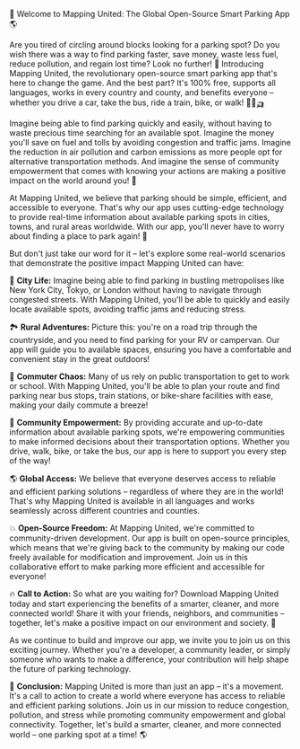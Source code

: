 🚀 Welcome to Mapping United: The Global Open-Source Smart Parking App 🌎

Are you tired of circling around blocks looking for a parking spot? Do you wish there was a way to find parking faster, save money, waste less fuel, reduce pollution, and regain lost time? Look no further! 🙌 Introducing Mapping United, the revolutionary open-source smart parking app that's here to change the game. And the best part? It's 100% free, supports all languages, works in every country and county, and benefits everyone – whether you drive a car, take the bus, ride a train, bike, or walk! 🚌🚂🛺

Imagine being able to find parking quickly and easily, without having to waste precious time searching for an available spot. Imagine the money you'll save on fuel and tolls by avoiding congestion and traffic jams. Imagine the reduction in air pollution and carbon emissions as more people opt for alternative transportation methods. And imagine the sense of community empowerment that comes with knowing your actions are making a positive impact on the world around you! 🌟

At Mapping United, we believe that parking should be simple, efficient, and accessible to everyone. That's why our app uses cutting-edge technology to provide real-time information about available parking spots in cities, towns, and rural areas worldwide. With our app, you'll never have to worry about finding a place to park again! 🏨

But don't just take our word for it – let's explore some real-world scenarios that demonstrate the positive impact Mapping United can have:

🌆 **City Life:** Imagine being able to find parking in bustling metropolises like New York City, Tokyo, or London without having to navigate through congested streets. With Mapping United, you'll be able to quickly and easily locate available spots, avoiding traffic jams and reducing stress.

🏞️ **Rural Adventures:** Picture this: you're on a road trip through the countryside, and you need to find parking for your RV or campervan. Our app will guide you to available spaces, ensuring you have a comfortable and convenient stay in the great outdoors!

🚂 **Commuter Chaos:** Many of us rely on public transportation to get to work or school. With Mapping United, you'll be able to plan your route and find parking near bus stops, train stations, or bike-share facilities with ease, making your daily commute a breeze!

💪 **Community Empowerment:** By providing accurate and up-to-date information about available parking spots, we're empowering communities to make informed decisions about their transportation options. Whether you drive, walk, bike, or take the bus, our app is here to support you every step of the way!

🌎 **Global Access:** We believe that everyone deserves access to reliable and efficient parking solutions – regardless of where they are in the world! That's why Mapping United is available in all languages and works seamlessly across different countries and counties.

💥 **Open-Source Freedom:** At Mapping United, we're committed to community-driven development. Our app is built on open-source principles, which means that we're giving back to the community by making our code freely available for modification and improvement. Join us in this collaborative effort to make parking more efficient and accessible for everyone!

🔥 **Call to Action:** So what are you waiting for? Download Mapping United today and start experiencing the benefits of a smarter, cleaner, and more connected world! Share it with your friends, neighbors, and communities – together, let's make a positive impact on our environment and society. 💪

As we continue to build and improve our app, we invite you to join us on this exciting journey. Whether you're a developer, a community leader, or simply someone who wants to make a difference, your contribution will help shape the future of parking technology.

🌟 **Conclusion:** Mapping United is more than just an app – it's a movement. It's a call to action to create a world where everyone has access to reliable and efficient parking solutions. Join us in our mission to reduce congestion, pollution, and stress while promoting community empowerment and global connectivity. Together, let's build a smarter, cleaner, and more connected world – one parking spot at a time! 🌎